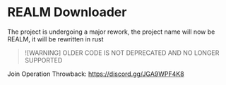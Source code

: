 # REALM Downloader

The project is undergoing a major rework, the project name will now be REALM, it will be rewritten in rust

> ![WARNING]
> OLDER CODE IS NOT DEPRECATED AND NO LONGER SUPPORTED

Join Operation Throwback: https://discord.gg/JGA9WPF4K8
